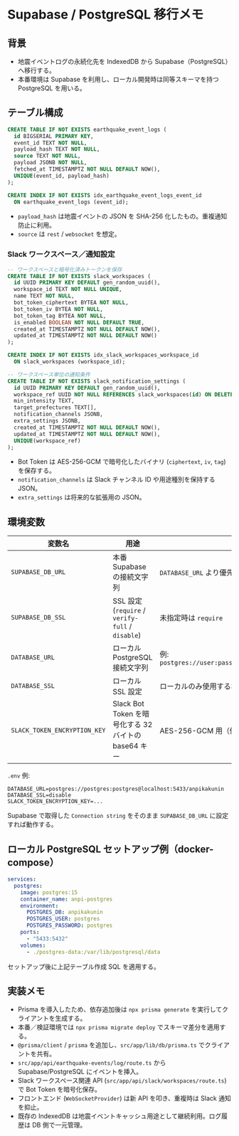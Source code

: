# Supabase / PostgreSQL 移行メモ

## 背景
- 地震イベントログの永続化先を IndexedDB から Supabase（PostgreSQL）へ移行する。
- 本番環境は Supabase を利用し、ローカル開発時は同等スキーマを持つ PostgreSQL を用いる。

## テーブル構成
```sql
CREATE TABLE IF NOT EXISTS earthquake_event_logs (
  id BIGSERIAL PRIMARY KEY,
  event_id TEXT NOT NULL,
  payload_hash TEXT NOT NULL,
  source TEXT NOT NULL,
  payload JSONB NOT NULL,
  fetched_at TIMESTAMPTZ NOT NULL DEFAULT NOW(),
  UNIQUE(event_id, payload_hash)
);

CREATE INDEX IF NOT EXISTS idx_earthquake_event_logs_event_id
  ON earthquake_event_logs (event_id);
```

- `payload_hash` は地震イベントの JSON を SHA-256 化したもの。重複通知防止に利用。
- `source` は `rest` / `websocket` を想定。

### Slack ワークスペース／通知設定

```sql
-- ワークスペースと暗号化済みトークンを保存
CREATE TABLE IF NOT EXISTS slack_workspaces (
  id UUID PRIMARY KEY DEFAULT gen_random_uuid(),
  workspace_id TEXT NOT NULL UNIQUE,
  name TEXT NOT NULL,
  bot_token_ciphertext BYTEA NOT NULL,
  bot_token_iv BYTEA NOT NULL,
  bot_token_tag BYTEA NOT NULL,
  is_enabled BOOLEAN NOT NULL DEFAULT TRUE,
  created_at TIMESTAMPTZ NOT NULL DEFAULT NOW(),
  updated_at TIMESTAMPTZ NOT NULL DEFAULT NOW()
);

CREATE INDEX IF NOT EXISTS idx_slack_workspaces_workspace_id
  ON slack_workspaces (workspace_id);

-- ワークスペース単位の通知条件
CREATE TABLE IF NOT EXISTS slack_notification_settings (
  id UUID PRIMARY KEY DEFAULT gen_random_uuid(),
  workspace_ref UUID NOT NULL REFERENCES slack_workspaces(id) ON DELETE CASCADE,
  min_intensity TEXT,
  target_prefectures TEXT[],
  notification_channels JSONB,
  extra_settings JSONB,
  created_at TIMESTAMPTZ NOT NULL DEFAULT NOW(),
  updated_at TIMESTAMPTZ NOT NULL DEFAULT NOW(),
  UNIQUE(workspace_ref)
);
```

- Bot Token は AES-256-GCM で暗号化したバイナリ (`ciphertext`, `iv`, `tag`) を保存する。
- `notification_channels` は Slack チャンネル ID や用途種別を保持する JSON。
- `extra_settings` は将来的な拡張用の JSON。

## 環境変数
| 変数名 | 用途 | 備考 |
| --- | --- | --- |
| `SUPABASE_DB_URL` | 本番 Supabase の接続文字列 | `DATABASE_URL` より優先 |
| `SUPABASE_DB_SSL` | SSL 設定 (`require` / `verify-full` / `disable`) | 未指定時は `require` |
| `DATABASE_URL` | ローカル PostgreSQL 接続文字列 | 例: `postgres://user:password@localhost:5433/anpikakunin` |
| `DATABASE_SSL` | ローカル SSL 設定 | ローカルのみ使用する場合は `disable` 推奨 |
| `SLACK_TOKEN_ENCRYPTION_KEY` | Slack Bot Token を暗号化する 32 バイトの base64 キー | AES-256-GCM 用（例: `openssl rand -base64 32`） |

`.env` 例:
```
DATABASE_URL=postgres://postgres:postgres@localhost:5433/anpikakunin
DATABASE_SSL=disable
SLACK_TOKEN_ENCRYPTION_KEY=...
```

Supabase で取得した `Connection string` をそのまま `SUPABASE_DB_URL` に設定すれば動作する。

## ローカル PostgreSQL セットアップ例（docker-compose）
```yaml
services:
  postgres:
    image: postgres:15
    container_name: anpi-postgres
    environment:
      POSTGRES_DB: anpikakunin
      POSTGRES_USER: postgres
      POSTGRES_PASSWORD: postgres
    ports:
      - "5433:5432"
    volumes:
      - ./postgres-data:/var/lib/postgresql/data
```

セットアップ後に上記テーブル作成 SQL を適用する。

## 実装メモ
- Prisma を導入したため、依存追加後は `npx prisma generate` を実行してクライアントを生成する。
- 本番／検証環境では `npx prisma migrate deploy` でスキーマ差分を適用する。
- `@prisma/client` / `prisma` を追加し、`src/app/lib/db/prisma.ts` でクライアントを共有。
- `src/app/api/earthquake-events/log/route.ts` から Supabase/PostgreSQL にイベントを挿入。
- Slack ワークスペース関連 API (`src/app/api/slack/workspaces/route.ts`) で Bot Token を暗号化保存。
- フロントエンド (`WebSocketProvider`) は新 API を叩き、重複時は Slack 通知を抑止。
- 既存の IndexedDB は地震イベントキャッシュ用途として継続利用。ログ履歴は DB 側で一元管理。
